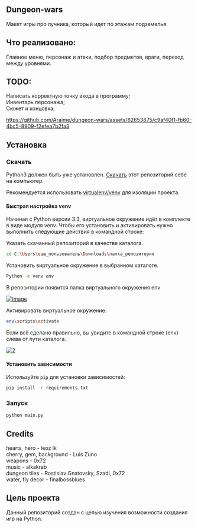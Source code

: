 ## Dungeon-wars

Макет игры про лучника, который идет по этажам подземелья.


## Что реализовано:  
Главное меню, персонаж и атаки, подбор предметов, враги, переход между
уровнями.

## TODO:

Написать корректную точку входа в программу;  
Инвентарь персонажа;  
Сюжет и концовка;

https://github.com/Araime/dungeon-wars/assets/82653875/c9af40f1-fb60-4bc5-8909-f2efea7b2fa3

## Установка

### Скачать

Python3 должен быть уже установлен.
[Скачать](https://github.com/Araime/dungeon-wars/archive/master.zip) этот 
репозиторий себе на компьютер.

Рекомендуется использовать [virtualenv/venv](https://docs.python.org/3/library/venv.html)
для изоляции проекта.

#### Быстрая настройка venv

Начиная с Python версии 3.3, виртуальное окружение идёт в комплекте в виде модуля
venv. Чтобы его установить и активировать нужно выполнить следующие действия в
командной строке:  

Указать скачанный репозиторий в качестве каталога.
```sh
cd C:\Users\ваш_пользователь\Downloads\папка_репозитория
```
Установить виртуальное окружение в выбранном каталоге.
```sh
Python -m venv env
```
В репозитории появится папка виртуального окружения env  

<a href="https://imgbb.com/"><img src="https://i.ibb.co/Hn4C6PD/image.png" alt="image" border="0"></a>

Активировать виртуальное окружение.
```sh
env\scripts\activate
```
Если всё сделано правильно, вы увидите в командной строке (env) слева от пути 
каталога.  

<a href="https://imgbb.com/"><img src="https://i.ibb.co/MZ72r22/2.png" alt="2" border="0"></a>

#### Установить зависимости

Используйте `pip` для установки 
зависимостей:

```sh
pip install -r requirements.txt
```

### Запуск

```sh
python main.py
```

## Credits

hearts, hero - leoz lk  
cherry, gem, background - Luis Zuno  
weapons - 0x72  
music - alkakrab  
dungeon tiles - Rostislav Gnatovsky, Szadi, 0x72  
water, fly decor - finalbossblues  

## Цель проекта

Данный репозиторий создан с целью изучения возможности создания игр
на Python.
